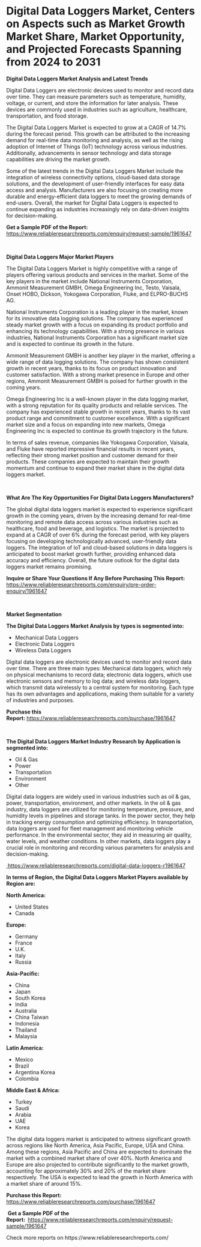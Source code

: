 <p><h1>Digital Data Loggers Market, Centers on Aspects such as Market Growth Market Share, Market Opportunity, and Projected Forecasts Spanning from 2024 to 2031</h1></p><p><strong>Digital Data Loggers Market Analysis and Latest Trends</strong></p>
<p><p>Digital Data Loggers are electronic devices used to monitor and record data over time. They can measure parameters such as temperature, humidity, voltage, or current, and store the information for later analysis. These devices are commonly used in industries such as agriculture, healthcare, transportation, and food storage.</p><p>The Digital Data Loggers Market is expected to grow at a CAGR of 14.7% during the forecast period. This growth can be attributed to the increasing demand for real-time data monitoring and analysis, as well as the rising adoption of Internet of Things (IoT) technology across various industries. Additionally, advancements in sensor technology and data storage capabilities are driving the market growth.</p><p>Some of the latest trends in the Digital Data Loggers Market include the integration of wireless connectivity options, cloud-based data storage solutions, and the development of user-friendly interfaces for easy data access and analysis. Manufacturers are also focusing on creating more durable and energy-efficient data loggers to meet the growing demands of end-users. Overall, the market for Digital Data Loggers is expected to continue expanding as industries increasingly rely on data-driven insights for decision-making.</p></p>
<p><strong>Get a Sample PDF of the Report:&nbsp;</strong> <a href="https://www.reliableresearchreports.com/enquiry/request-sample/1961647">https://www.reliableresearchreports.com/enquiry/request-sample/1961647</a></p>
<p>&nbsp;</p>
<p><strong>Digital Data Loggers Major Market Players</strong></p>
<p><p>The Digital Data Loggers Market is highly competitive with a range of players offering various products and services in the market. Some of the key players in the market include National Instruments Corporation, Ammonit Measurement GMBH, Omega Engineering Inc, Testo, Vaisala, Onset HOBO, Dickson, Yokogawa Corporation, Fluke, and ELPRO-BUCHS AG.</p><p>National Instruments Corporation is a leading player in the market, known for its innovative data logging solutions. The company has experienced steady market growth with a focus on expanding its product portfolio and enhancing its technology capabilities. With a strong presence in various industries, National Instruments Corporation has a significant market size and is expected to continue its growth in the future.</p><p>Ammonit Measurement GMBH is another key player in the market, offering a wide range of data logging solutions. The company has shown consistent growth in recent years, thanks to its focus on product innovation and customer satisfaction. With a strong market presence in Europe and other regions, Ammonit Measurement GMBH is poised for further growth in the coming years.</p><p>Omega Engineering Inc is a well-known player in the data logging market, with a strong reputation for its quality products and reliable services. The company has experienced stable growth in recent years, thanks to its vast product range and commitment to customer excellence. With a significant market size and a focus on expanding into new markets, Omega Engineering Inc is expected to continue its growth trajectory in the future.</p><p>In terms of sales revenue, companies like Yokogawa Corporation, Vaisala, and Fluke have reported impressive financial results in recent years, reflecting their strong market position and customer demand for their products. These companies are expected to maintain their growth momentum and continue to expand their market share in the digital data loggers market.</p></p>
<p>&nbsp;</p>
<p><strong>What Are The Key Opportunities For Digital Data Loggers Manufacturers?</strong></p>
<p><p>The global digital data loggers market is expected to experience significant growth in the coming years, driven by the increasing demand for real-time monitoring and remote data access across various industries such as healthcare, food and beverage, and logistics. The market is projected to expand at a CAGR of over 6% during the forecast period, with key players focusing on developing technologically advanced, user-friendly data loggers. The integration of IoT and cloud-based solutions in data loggers is anticipated to boost market growth further, providing enhanced data accuracy and efficiency. Overall, the future outlook for the digital data loggers market remains promising.</p></p>
<p><strong>Inquire or Share Your Questions If Any Before Purchasing This Report:</strong> <a href="https://www.reliableresearchreports.com/enquiry/pre-order-enquiry/1961647">https://www.reliableresearchreports.com/enquiry/pre-order-enquiry/1961647</a></p>
<p>&nbsp;</p>
<p><strong>Market Segmentation</strong></p>
<p><strong>The Digital Data Loggers Market Analysis by types is segmented into:</strong></p>
<p><ul><li>Mechanical Data Loggers</li><li>Electronic Data Loggers</li><li>Wireless Data Loggers</li></ul></p>
<p><p>Digital data loggers are electronic devices used to monitor and record data over time. There are three main types: Mechanical data loggers, which rely on physical mechanisms to record data; electronic data loggers, which use electronic sensors and memory to log data; and wireless data loggers, which transmit data wirelessly to a central system for monitoring. Each type has its own advantages and applications, making them suitable for a variety of industries and purposes.</p></p>
<p><strong>Purchase this Report:&nbsp;</strong><a href="https://www.reliableresearchreports.com/purchase/1961647">https://www.reliableresearchreports.com/purchase/1961647</a></p>
<p>&nbsp;</p>
<p><strong>The Digital Data Loggers Market Industry Research by Application is segmented into:</strong></p>
<p><ul><li>Oil & Gas</li><li>Power</li><li>Transportation</li><li>Environment</li><li>Other</li></ul></p>
<p><p>Digital data loggers are widely used in various industries such as oil & gas, power, transportation, environment, and other markets. In the oil & gas industry, data loggers are utilized for monitoring temperature, pressure, and humidity levels in pipelines and storage tanks. In the power sector, they help in tracking energy consumption and optimizing efficiency. In transportation, data loggers are used for fleet management and monitoring vehicle performance. In the environmental sector, they aid in measuring air quality, water levels, and weather conditions. In other markets, data loggers play a crucial role in monitoring and recording various parameters for analysis and decision-making.</p></p>
<p><a href="https://www.reliableresearchreports.com/digital-data-loggers-r1961647">&nbsp;https://www.reliableresearchreports.com/digital-data-loggers-r1961647</a></p>
<p><strong>In terms of Region, the Digital Data Loggers Market Players available by Region are:</strong></p>
<p>
    <p> <strong> North America: </strong>
        <ul>
            <li>United States</li>
            <li>Canada</li>
        </ul>
        </p> 
    <p> <strong> Europe: </strong>
        <ul>
            <li>Germany</li>
            <li>France</li>
            <li>U.K.</li>
            <li>Italy</li>
            <li>Russia</li>
        </ul>
        </p> 
    <p> <strong> Asia-Pacific: </strong>
        <ul>
            <li>China</li>
            <li>Japan</li>
            <li>South Korea</li>
            <li>India</li>
            <li>Australia</li>
            <li>China Taiwan</li>
            <li>Indonesia</li>
            <li>Thailand</li>
            <li>Malaysia</li>
        </ul>
        </p> 
    <p> <strong> Latin America: </strong>
        <ul>
            <li>Mexico</li>
            <li>Brazil</li>
            <li>Argentina Korea</li>
            <li>Colombia</li>
        </ul>
        </p> 
    <p> <strong> Middle East & Africa: </strong>
        <ul>
            <li>Turkey</li>
            <li>Saudi</li>
            <li>Arabia</li>
            <li>UAE</li>
            <li>Korea</li>
        </ul>
    </p>
    </p>
<p><p>The digital data loggers market is anticipated to witness significant growth across regions like North America, Asia Pacific, Europe, USA and China. Among these regions, Asia Pacific and China are expected to dominate the market with a combined market share of over 40%. North America and Europe are also projected to contribute significantly to the market growth, accounting for approximately 30% and 20% of the market share respectively. The USA is expected to lead the growth in North America with a market share of around 15%.</p></p>
<p><strong>Purchase this Report: </strong><a href="https://www.reliableresearchreports.com/purchase/1961647">https://www.reliableresearchreports.com/purchase/1961647</a></p>
<p>&nbsp;<strong>Get a Sample PDF of the Report:&nbsp;&nbsp;</strong><a href="https://www.reliableresearchreports.com/enquiry/request-sample/1961647">https://www.reliableresearchreports.com/enquiry/request-sample/1961647</a></p>
<p><strong></strong></p>
<p>Check more reports on https://www.reliableresearchreports.com/</p>